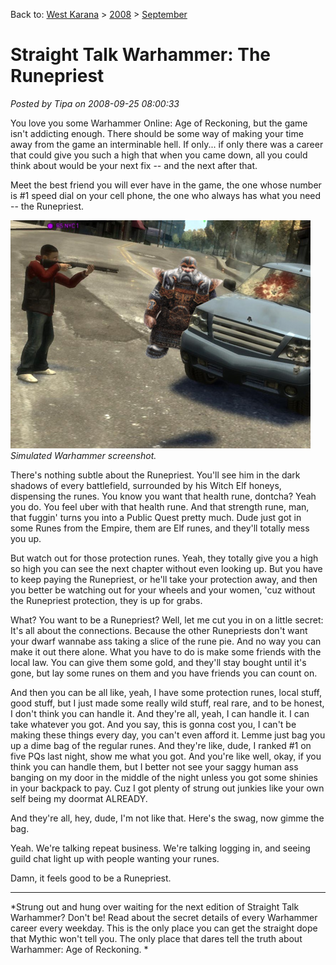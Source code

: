Back to: [West Karana](/posts/westkarana.md) > [2008](/posts/2008/westkarana.md) > [September](./westkarana.md)
# Straight Talk Warhammer: The Runepriest

*Posted by Tipa on 2008-09-25 08:00:33*

You love you some Warhammer Online: Age of Reckoning, but the game isn't addicting enough. There should be some way of making your time away from the game an interminable hell. If only... if only there was a career that could give you such a high that when you came down, all you could think about would be your next fix -- and the next after that.

Meet the best friend you will ever have in the game, the one whose number is #1 speed dial on your cell phone, the one who always has what you need -- the Runepriest.

![](../../../uploads/2008/09/grandtheftdorf.jpg "grandtheftdorf")  
*Simulated Warhammer screenshot.*

There's nothing subtle about the Runepriest. You'll see him in the dark shadows of every battlefield, surrounded by his Witch Elf honeys, dispensing the runes. You know you want that health rune, dontcha? Yeah you do. You feel uber with that health rune. And that strength rune, man, that fuggin' turns you into a Public Quest pretty much. Dude just got in some Runes from the Empire, them are Elf runes, and they'll totally mess you up.

But watch out for those protection runes. Yeah, they totally give you a high so high you can see the next chapter without even looking up. But you have to keep paying the Runepriest, or he'll take your protection away, and then you better be watching out for your wheels and your women, 'cuz without the Runepriest protection, they is up for grabs.

What? You want to be a Runepriest? Well, let me cut you in on a little secret: It's all about the connections. Because the other Runepriests don't want your dwarf wannabe ass taking a slice of the rune pie. And no way you can make it out there alone. What you have to do is make some friends with the local law. You can give them some gold, and they'll stay bought until it's gone, but lay some runes on them and you have friends you can count on.

And then you can be all like, yeah, I have some protection runes, local stuff, good stuff, but I just made some really wild stuff, real rare, and to be honest, I don't think you can handle it. And they're all, yeah, I can handle it. I can take whatever you got. And you say, this is gonna cost you, I can't be making these things every day, you can't even afford it. Lemme just bag you up a dime bag of the regular runes. And they're like, dude, I ranked #1 on five PQs last night, show me what you got. And you're like well, okay, if you think you can handle them, but I better not see your saggy human ass banging on my door in the middle of the night unless you got some shinies in your backpack to pay. Cuz I got plenty of strung out junkies like your own self being my doormat ALREADY.

And they're all, hey, dude, I'm not like that. Here's the swag, now gimme the bag.

Yeah. We're talking repeat business. We're talking logging in, and seeing guild chat light up with people wanting your runes.

Damn, it feels good to be a Runepriest.

---

*Strung out and hung over waiting for the next edition of Straight Talk Warhammer? Don't be! Read about the secret details of every Warhammer career every weekday. This is the only place you can get the straight dope that Mythic won't tell you. The only place that dares tell the truth about Warhammer: Age of Reckoning.
*
